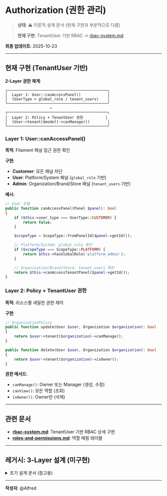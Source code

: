 # Authorization (권한 관리)

> **상태**: ⚠️ 이론적 설계 문서 (현재 구현과 부분적으로 다름)
>
> **현재 구현**: TenantUser 기반 RBAC → [rbac-system.md](../rbac-system.md)

**최종 업데이트**: 2025-10-23

---

## 현재 구현 (TenantUser 기반)

**2-Layer 권한 체계**:

```
┌─────────────────────────────────────────────┐
│  Layer 1: User::canAccessPanel()            │
│  (UserType + global_role / tenant_users)    │
└─────────────────────────────────────────────┘
                    ↓
┌─────────────────────────────────────────────┐
│  Layer 2: Policy + TenantUser 권한          │
│  (User->tenant($model)->canManage())        │
└─────────────────────────────────────────────┘
```

### Layer 1: User::canAccessPanel()

**목적**: Filament 패널 접근 권한 확인

**구현**:
- **Customer**: 모든 패널 차단
- **User**: Platform/System 패널 (`global_role` 기반)
- **Admin**: Organization/Brand/Store 패널 (`tenant_users` 기반)

**예시**:
```php
// User 모델
public function canAccessPanel(Panel $panel): bool
{
    if ($this->user_type === UserType::CUSTOMER) {
        return false;
    }

    $scopeType = ScopeType::fromPanelId($panel->getId());

    // Platform/System: global_role 확인
    if ($scopeType === ScopeType::PLATFORM) {
        return $this->hasGlobalRole('platform_admin');
    }

    // Organization/Brand/Store: tenant_users 확인
    return $this->canAccessTenantPanel($panel->getId());
}
```

### Layer 2: Policy + TenantUser 권한

**목적**: 리소스별 세밀한 권한 제어

**구현**:
```php
// OrganizationPolicy
public function update(User $user, Organization $organization): bool
{
    return $user->tenant($organization)->canManage();
}

public function delete(User $user, Organization $organization): bool
{
    return $user->tenant($organization)->isOwner();
}
```

**권한 메서드**:
- `canManage()`: Owner 또는 Manager (생성, 수정)
- `canView()`: 모든 역할 (조회)
- `isOwner()`: Owner만 (삭제)

---

## 관련 문서

- **[rbac-system.md](../rbac-system.md)**: TenantUser 기반 RBAC 상세 구현
- **[roles-and-permissions.md](../roles-and-permissions.md)**: 역할 매핑 테이블

---

## 레거시: 3-Layer 설계 (미구현)

<details>
<summary>초기 설계 문서 (참고용)</summary>

### Layer 1: Gate::before (글로벌 권한)

```php
Gate::before(function (User $user, string $ability) {
    if ($user->hasGlobalScopeRole()) {
        return true;
    }
    return null;
});
```

### Layer 2: Spatie Permission ❌ 제거됨

**이유**: TenantUser 기반으로 대체
- Polymorphic M:N 관계 미지원
- 복잡도 증가

### Layer 3: Policy

현재 Layer 2로 통합됨

</details>

---

**작성자**: @Alfred
